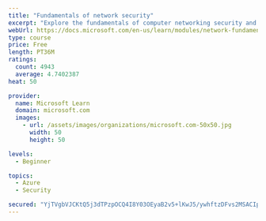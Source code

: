 ```yaml
---
title: "Fundamentals of network security"
excerpt: "Explore the fundamentals of computer networking security and monitoring."
webUrl: https://docs.microsoft.com/en-us/learn/modules/network-fundamentals-2/
type: course
price: Free
length: PT36M
ratings:
  count: 4943
  average: 4.7402387
heat: 50

provider:
  name: Microsoft Learn
  domain: microsoft.com
  images:
    - url: /assets/images/organizations/microsoft.com-50x50.jpg
      width: 50
      height: 50

levels:
  - Beginner

topics:
  - Azure
  - Security

secured: "YjTVgbVJCKtQ5j3dTPzpOCQ4I8Y03OEyaB2v5+lKwJ5/ywhftzDFvs2MSACIpJeSaGjykjBzEb1oADF0gfHZChjFQeCc2OxCDx95LmiYuXowGKBD6kycstwJsWeQg58LcdRx0GPKb2mz07W1zDa2XnH48rwMRDX/4GpnTLDel0NJAjKpj7ziwloNWY+6aq00MXe7uEzMD+mpBHsoG5/BAzUnpqY+qYPWQg4iT3vh0zH0Lnw9Lw7+ZUXsmE6/NAIsGxvnjwYEx4/UZUtfS36hsRTwhQ6sQBnmlaCEu2c046adsTDvchwLoCfliH91NRqRvpDhCIn3cD1eE96sFfzwxlGw/7L+hCWeD0v9z2KTxDjSKvvm0qjK4Kd+CVByMVpAAG1KkhtENQsi9qsw08jAjvfwrsrOBE0tXjA9VdW28W0=;qA7cKzfYQqVplChEl6/aMg=="
---
```


